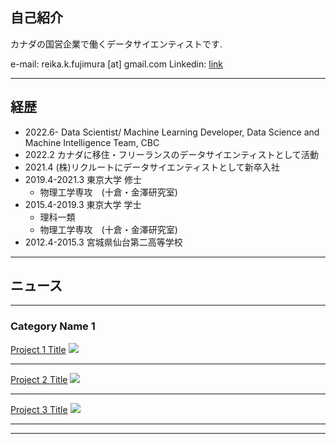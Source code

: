 ## 自己紹介

カナダの国営企業で働くデータサイエンティストです.

e-mail: reika.k.fujimura [at] gmail.com
Linkedin: <a href="https://www.linkedin.com/in/reika-fujimura/">link</a> 

---

## 経歴

- 2022.6- Data Scientist/ Machine Learning Developer, Data Science and Machine Intelligence Team, CBC
- 2022.2 カナダに移住・フリーランスのデータサイエンティストとして活動 
- 2021.4 (株)リクルートにデータサイエンティストとして新卒入社
- 2019.4-2021.3 東京大学 修士 
    - 物理工学専攻　(十倉・金澤研究室)
- 2015.4-2019.3 東京大学 学士
    - 理科一類
    - 物理工学専攻　(十倉・金澤研究室)
- 2012.4-2015.3 宮城県仙台第二高等学校


---

## ニュース

---

### Category Name 1 

[Project 1 Title](/sample_page)
<img src="images/dummy_thumbnail.jpg?raw=true"/>

---
[Project 2 Title](/pdf/sample_presentation.pdf)
<img src="images/dummy_thumbnail.jpg?raw=true"/>

---
[Project 3 Title](http://example.com/)
<img src="images/dummy_thumbnail.jpg?raw=true"/>

---

<!-- ### Category Name 2

- [Project 1 Title](http://example.com/)
- [Project 2 Title](http://example.com/)
- [Project 3 Title](http://example.com/)
- [Project 4 Title](http://example.com/)
- [Project 5 Title](http://example.com/)
 -->





---
<!-- <p style="font-size:11px">Page template forked from <a href="https://github.com/evanca/quick-portfolio">evanca</a></p> -->
<!-- Remove above link if you don't want to attibute -->

